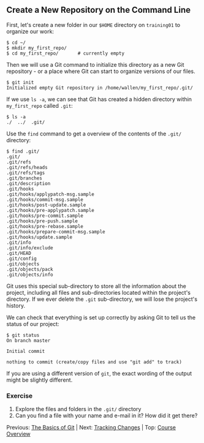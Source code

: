 ## Create a New Repository on the Command Line


First, let's create a new folder in our `$HOME` directory on `training01` to organize our work:

```
$ cd ~/
$ mkdir my_first_repo/
$ cd my_first_repo/       # currently empty
```

Then we will use a Git command to initialize this directory as a new Git repository - or a place where Git can start to organize versions of our files.
```
$ git init
Initialized empty Git repository in /home/wallen/my_first_repo/.git/
```


If we use `ls -a`, we can see that Git has created a hidden directory within `my_first_repo` called `.git`:

```
$ ls -a
./  ../  .git/
```

Use the `find` command to get a overview of the contents of the `.git/` directory:

```
$ find .git/
.git/
.git/refs
.git/refs/heads
.git/refs/tags
.git/branches
.git/description
.git/hooks
.git/hooks/applypatch-msg.sample
.git/hooks/commit-msg.sample
.git/hooks/post-update.sample
.git/hooks/pre-applypatch.sample
.git/hooks/pre-commit.sample
.git/hooks/pre-push.sample
.git/hooks/pre-rebase.sample
.git/hooks/prepare-commit-msg.sample
.git/hooks/update.sample
.git/info
.git/info/exclude
.git/HEAD
.git/config
.git/objects
.git/objects/pack
.git/objects/info
```

Git uses this special sub-directory to store all the information about the project,
including all files and sub-directories located within the project's directory.
If we ever delete the `.git` sub-directory, we will lose the project's history.

We can check that everything is set up correctly by asking Git to tell us the status of our project:

```
$ git status
On branch master

Initial commit

nothing to commit (create/copy files and use "git add" to track)
```

If you are using a different version of `git`, the exact
wording of the output might be slightly different.

### Exercise

1. Explore the files and folders in the `.git/` directory
2. Can you find a file with your name and e-mail in it? How did it get there?

Previous: [The Basics of Git](reproducibility_git_02.md) | Next: [Tracking Changes](reproducibility_git_04.md) | Top: [Course Overview](../reproducibility.md)
